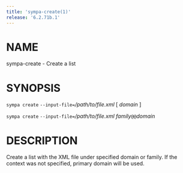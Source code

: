 ```yaml
---
title: 'sympa-create(1)'
release: '6.2.71b.1'
---
```


# NAME

sympa-create - Create a list

# SYNOPSIS

`sympa create` `--input-file=`_/path/to/file.xml_ \[ _domain_ \]

`sympa create` `--input-file=`_/path/to/file.xml_ _family_`@@`_domain_

# DESCRIPTION

Create a list with the XML file under specified domain or family.
If the context was not specified, primary domain will be used.
